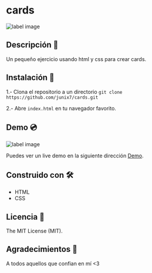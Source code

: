 # cards


![label image](https://img.shields.io/badge/status-in%20progress-yellow)

## Descripción 📝️
 Un pequeño ejercicio usando html y css para crear cards. 


## Instalación 🔧️

1.- Clona el repositorio a un directorio
```git clone https://github.com/junix7/cards.git ```

2.- Abre ```index.html``` en tu navegador favorito.

## Demo 💿️
![label image](https://github.com/junix7/cards/blob/master/images/preview.png)

Puedes ver un live demo en la siguiente dirección [Demo](https://junix7.github.io/cards/).

## Construido con 🛠️
- HTML
- CSS


## Licencia 📃️

The MIT License (MIT).

## Agradecimientos 🎁️

A todos aquellos que confian en mí <3
